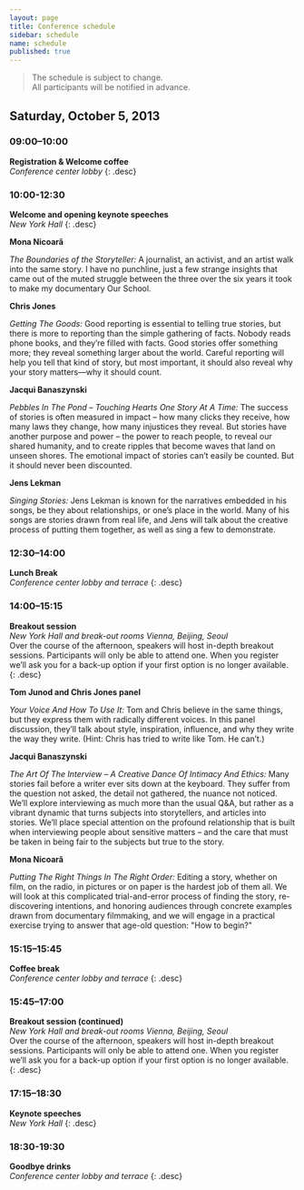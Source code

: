 ```yaml
---
layout: page
title: Conference schedule
sidebar: schedule
name: schedule
published: true
---
```


> The schedule is subject to change.  
All participants will be notified in advance.

## Saturday, October 5, 2013

### 09:00–10:00
**Registration & Welcome coffee**  
*Conference center lobby*
{: .desc}

### 10:00-12:30
**Welcome and opening keynote speeches**  
*New York Hall*
{: .desc}

**Mona Nicoară** 

_The Boundaries of the Storyteller:_ A journalist, an activist, and an artist walk into the same story. I have no punchline, just a few strange insights that came out of the muted struggle between the three over the six years it took to make my documentary Our School. 

**Chris Jones**

_Getting The Goods:_ Good reporting is essential to telling true stories, but there is more to reporting than the simple gathering of facts. Nobody reads phone books, and they’re filled with facts. Good stories offer something more; they reveal something larger about the world. Careful reporting will help you tell that kind of story, but most important, it should also reveal why your story matters—why it should count.

**Jacqui Banaszynski**

_Pebbles In The Pond – Touching Hearts One Story At A Time:_ The success of stories is often measured in impact – how many clicks they receive, how many laws they change, how many injustices they reveal. But stories have another purpose and power – the power to reach people, to reveal our shared humanity, and to create ripples that become waves that land on unseen shores. The emotional impact of stories can’t easily be counted. But it should never been discounted.

**Jens Lekman**

_Singing Stories:_ Jens Lekman is known for the narratives embedded in his songs, be they about relationships, or one’s place in the world. Many of his songs are stories drawn from real life, and Jens will talk about the creative process of putting them together, as well as sing a few to demonstrate.

### 12:30–14:00
**Lunch Break**  
*Conference center lobby and terrace*
{: .desc}

### 14:00–15:15
**Breakout session**  
*New York Hall and break-out rooms Vienna, Beijing, Seoul*  
Over the course of the afternoon, speakers will host in-depth breakout sessions. Participants will only be able to attend one. When you register we’ll ask you for a back-up option if your first option is no longer available.
{: .desc}

**Tom Junod and Chris Jones panel**

_Your Voice And How To Use It:_ Tom and Chris believe in the same things, but they express them with radically different voices. In this panel discussion, they’ll talk about style, inspiration, influence, and why they write the way they write. (Hint: Chris has tried to write like Tom. He can’t.)

**Jacqui Banaszynski**

_The Art Of The Interview – A Creative Dance Of Intimacy And Ethics:_ Many stories fail before a writer ever sits down at the keyboard. They suffer from the question not asked, the detail not gathered, the nuance not noticed. We’ll explore interviewing as much more than the usual Q&A, but rather as a vibrant dynamic that turns subjects into storytellers, and articles into stories. We’ll place special attention on the profound relationship that is built when interviewing people about sensitive matters – and the care that must be taken in being fair to the subjects but true to the story.

**Mona Nicoară**

_Putting The Right Things In The Right Order:_ Editing a story, whether on film, on the radio, in pictures or on paper is the hardest job of them all. We will look at this complicated trial-and-error process of finding the story, re-discovering intentions, and honoring audiences through concrete examples drawn from documentary filmmaking, and we will engage in a practical exercise trying to answer that age-old question: "How to begin?"



### 15:15–15:45
**Coffee break**  
*Conference center lobby and terrace*
{: .desc}

### 15:45–17:00
**Breakout session (continued)**  
*New York Hall and break-out rooms Vienna, Beijing, Seoul*  
Over the course of the afternoon, speakers will host in-depth breakout sessions. Participants will only be able to attend one. When you register we’ll ask you for a back-up option if your first option is no longer available.
{: .desc}

### 17:15–18:30
**Keynote speeches**  
*New York Hall*
{: .desc}

### 18:30-19:30
**Goodbye drinks**  
*Conference center lobby and terrace*
{: .desc}